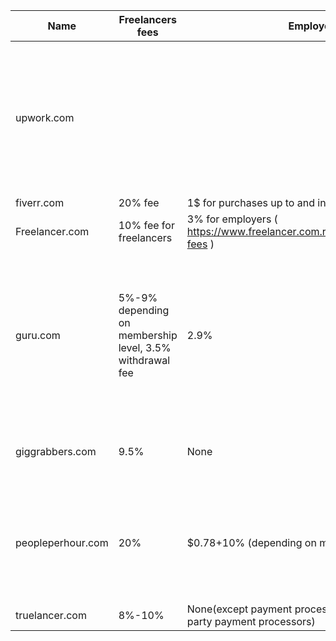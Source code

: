 | Name              |  Freelancers fees                                        |  Employers fees                                                                  | Age restriction                                                                                                          | Other                                                                                                                                                                                                                                                                                                                                                                                                                                                                                                                                            |
|-------------------|----------------------------------------------------------|----------------------------------------------------------------------------------|--------------------------------------------------------------------------------------------------------------------------|--------------------------------------------------------------------------------------------------------------------------------------------------------------------------------------------------------------------------------------------------------------------------------------------------------------------------------------------------------------------------------------------------------------------------------------------------------------------------------------------------------------------------------------------------|
|  upwork.com       |                                                          |                                                                                  |  18                                                                                                                      |  Has timetracking, milestones, US taxes reporting features    "Users who gave Upwork a negative review said that all its rates are  too expensive. Most others complained that their accounts were suspended   for unacceptable reasons."  https://fitsmallbusiness.com/upwork-user-reviews-pricing/   https://hackernoon.com/why-you-should-never-use-upwork-ever-5c62848bdf46  https://medium.com/@carminemastro/upwork-review-is-it-worth-your-time-4ff7797cb6cd                                                                              |
| fiverr.com        | 20% fee                                                  | 1$ for purchases up to and including US$20, 5% for more                          | 13                                                                                                                       |  Only gigs                                                                                                                                                                                                                                                                                                                                                                                                                                                                                                                                       |
| Freelancer.com    | 10% fee for freelancers                                  | 3% for employers ( https://www.freelancer.com.ru/support/Payments/project-fees ) | 16                                                                                                                       |                                                                                                                                                                                                                                                                                                                                                                                                                                                                                                                                                  |
| guru.com          | 5%-9% depending on membership level, 3.5% withdrawal fee | 2.9%                                                                             | 18                                                                                                                       | Negative reviews: "Steal funds, close accounts arbitrarily." "Hold your Invoices when the work is done and the employer is unable to get himself verified." "Everything was going smoothly working with a freelancer on a design project through Guru until I made a payment through PayPal for works already completed. Guru then processed the payment but refused to release the payment to the freelancer unless I uploaded copies of government-issued ID to their site." More at https://fitsmallbusiness.com/guru-com-reviews/?fst=519266 |
| giggrabbers.com   | 9.5%                                                     |  None                                                                            | None ("If you are under 18, you may use https://www.giggrabbers.com/home only with permission of a parent or guardian.") | Free account includes 15 bids per month (renewed monthly), 10 portfolio gallery slots                                                                                                                                                                                                                                                                                                                                                                                                                                                            |
| peopleperhour.com | 20%                                                      | $0.78+10% (depending on membership level)                                        | Not stated                                                                                                               | Negative reviews: "Users who gave PeoplePerHour a negative review complained that its customer support team is useless as it either does not respond or sends messages that have nothing to do with the question or inquiry. Most others said that there are a lot of high fees." More: https://fitsmallbusiness.com/peopleperhour-reviews/                                                                                                                                                                                                      |
| truelancer.com    | 8%-10%                                                   |  None(except payment processing fee charged by third party payment processors)   | "legal entity, or an individual of eighteen (18) years of age or older"                                                  |                                                                                                                                                                                                                                                                                                                                                                                                                                                                                                                                                  |
